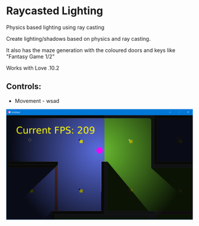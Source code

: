 # Raycasted Lighting

Physics based lighting using ray casting

Create lighting/shadows based on physics and ray casting.

It also has the maze generation with the coloured doors and keys like "Fantasy Game 1/2"

Works with Love .10.2

## Controls:
- Movement - wsad

![screenshot](./screenshot1.png)
